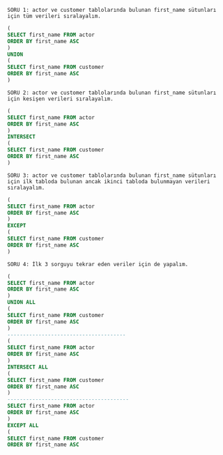 `SORU 1: actor ve customer tablolarında bulunan first_name sütunları için tüm verileri sıralayalım.`
```SQL
(
SELECT first_name FROM actor
ORDER BY first_name ASC
)
UNION
(
SELECT first_name FROM customer
ORDER BY first_name ASC
)
```

`SORU 2: actor ve customer tablolarında bulunan first_name sütunları için kesişen verileri sıralayalım.`
```SQL
(
SELECT first_name FROM actor
ORDER BY first_name ASC
)
INTERSECT
(
SELECT first_name FROM customer
ORDER BY first_name ASC
)
```

`SORU 3: actor ve customer tablolarında bulunan first_name sütunları için ilk tabloda bulunan ancak ikinci tabloda bulunmayan verileri sıralayalım.`
```SQL
(
SELECT first_name FROM actor
ORDER BY first_name ASC
)
EXCEPT
(
SELECT first_name FROM customer
ORDER BY first_name ASC
)
```

`SORU 4: İlk 3 sorguyu tekrar eden veriler için de yapalım.`
```SQL
(
SELECT first_name FROM actor
ORDER BY first_name ASC
)
UNION ALL
(
SELECT first_name FROM customer
ORDER BY first_name ASC
)
--------------------------------------
(
SELECT first_name FROM actor
ORDER BY first_name ASC
)
INTERSECT ALL
(
SELECT first_name FROM customer
ORDER BY first_name ASC
)
---------------------------------------
SELECT first_name FROM actor
ORDER BY first_name ASC
)
EXCEPT ALL
(
SELECT first_name FROM customer
ORDER BY first_name ASC
```
